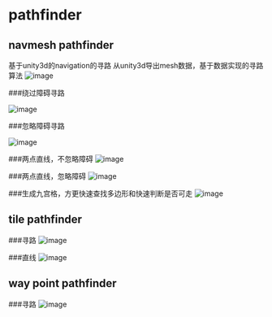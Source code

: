 # pathfinder

## navmesh pathfinder
基于unity3d的navigation的寻路
从unity3d导出mesh数据，基于数据实现的寻路算法
![image](https://github.com/2109/pic/blob/master/nv0.jpg)
 
###绕过障碍寻路

![image](https://github.com/2109/pic/blob/master/nv1.png)

###忽略障碍寻路

![image](https://github.com/2109/pic/blob/master/nv2.png)

###两点直线，不忽略障碍
![image](https://github.com/2109/pic/blob/master/nv3.png)

###两点直线，忽略障碍
![image](https://github.com/2109/pic/blob/master/nv4.png)

###生成九宫格，方更快速查找多边形和快速判断是否可走
![image](https://github.com/2109/pic/blob/master/nv5.png)


## tile pathfinder

###寻路
![image](https://github.com/2109/pic/blob/master/til0.png)

###直线
![image](https://github.com/2109/pic/blob/master/tile1.png)

## way point pathfinder

###寻路
![image](https://github.com/2109/pic/blob/master/wp0.png)

